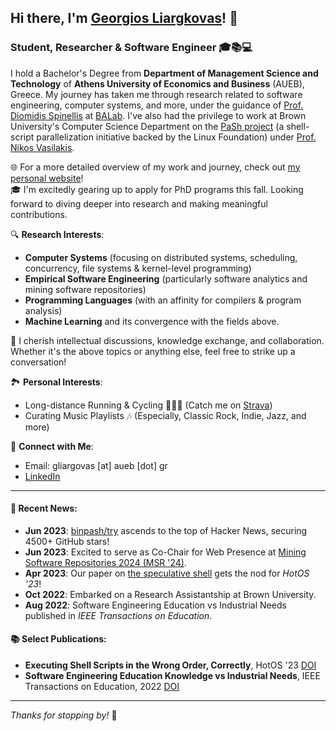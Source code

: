 ## Hi there, I'm [Georgios Liargkovas](https://gliargovas.github.io)! 👋
### Student, Researcher & Software Engineer 🎓📚💻

I hold a Bachelor's Degree from **Department of Management Science and Technology** of **Athens University of Economics and Business** (AUEB), Greece. My journey has taken me through research related to software engineering, computer systems, and more, under the guidance of [Prof. Diomidis Spinellis](https://www2.dmst.aueb.gr/dds/) at [BALab](https://www.balab.aueb.gr/). I've also had the privilege to work at Brown University's Computer Science Department on the [PaSh project](https://github.com/pash-project/pash) (a shell-script parallelization initiative backed by the Linux Foundation) under [Prof. Nikos Vasilakis](https://nikos.vasilak.is/).

🌐 For a more detailed overview of my work and journey, check out [my personal website](https://gliargovas.github.io)!<br>
🎓 I'm excitedly gearing up to apply for PhD programs this fall. Looking forward to diving deeper into research and making meaningful contributions.

🔍 **Research Interests**:
- **Computer Systems** (focusing on distributed systems, scheduling, concurrency, file systems & kernel-level programming)
- **Empirical Software Engineering** (particularly software analytics and mining software repositories)
- **Programming Languages** (with an affinity for compilers & program analysis)
- **Machine Learning** and its convergence with the fields above.

🤝 I cherish intellectual discussions, knowledge exchange, and collaboration. Whether it's the above topics or anything else, feel free to strike up a conversation!

🏞️ **Personal Interests**:
- Long-distance Running & Cycling 🚴‍♂️🏃 (Catch me on [Strava](https://www.strava.com/dashboard))
- Curating Music Playlists 🎶 (Especially, Classic Rock, Indie, Jazz, and more)

📩 **Connect with Me**: 
- Email: gliargovas [at] aueb [dot] gr
- [LinkedIn](https://www.linkedin.com/in/george-liargovas-796259175/)
  
---

#### 📰 Recent News:
- **Jun 2023**: [binpash/try](https://github.com/binpash/try) ascends to the top of Hacker News, securing 4500+ GitHub stars!
- **Jun 2023**: Excited to serve as Co-Chair for Web Presence at [Mining Software Repositories 2024 (MSR '24)](https://2024.msrconf.org/venue/icse-2024-venue).
- **Apr 2023**: Our paper on [the speculative shell](https://dl.acm.org/doi/10.1145/3593856.3595891) gets the nod for *HotOS '23*!
- **Oct 2022**: Embarked on a Research Assistantship at Brown University.
- **Aug 2022**: Software Engineering Education vs Industrial Needs published in *IEEE Transactions on Education*.

#### 📚 Select Publications:
- **Executing Shell Scripts in the Wrong Order, Correctly**, HotOS '23 [DOI](https://doi.org/10.1145/3593856.3595891)
- **Software Engineering Education Knowledge vs Industrial Needs**, IEEE Transactions on Education, 2022 [DOI](https://doi.org/10.1109/TE.2021.3123889)

---

*Thanks for stopping by!* 💙
